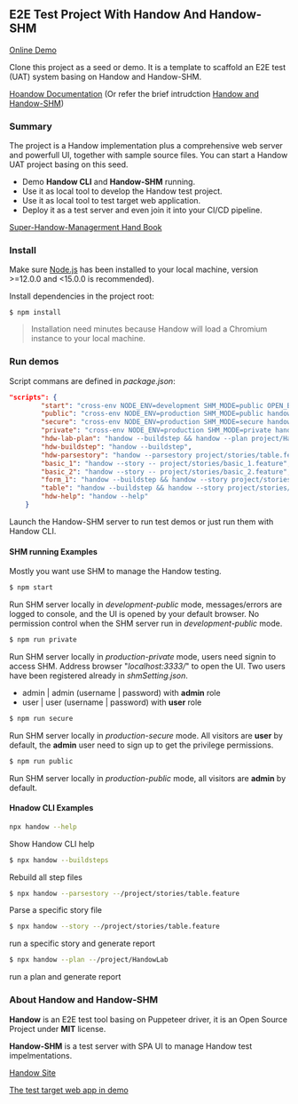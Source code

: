 ## E2E Test Project With Handow And Handow-SHM

[Online Demo](http://demo.shm.handow.org/)

Clone this project as a seed or demo. It is a template to scaffold an E2E test (UAT) system basing on Handow and Handow-SHM.

[Hoandow Documentation](http://www.handow.org/documents)
(Or refer the brief intrudction [Handow and Handow-SHM](http://www.handow.org/documents/Handow_HandowSHM))

### Summary

The project is a Handow implementation plus a comprehensive web server and powerfull UI, together with sample source files. You can start a Handow UAT project basing on this seed.

+ Demo **Handow CLI** and **Handow-SHM** running.
+ Use it as local tool to develop the Handow test project.
+ Use it as local tool to test target web application.
+ Deploy it as a test server and even join it into your CI/CD pipeline.

[Super-Handow-Managerment Hand Book](http://www.handow.org/documents/HandbookSHM)

### Install

Make sure [Node.js](https://nodejs.org/en/download/) has been installed to your local machine, version >=12.0.0 and <15.0.0 is recommended).

Install dependencies in the project root:

```
$ npm install
```

> Installation need minutes because Handow will load a Chromium instance to your local machine.

### Run demos

Script commans are defined in _package.json_:

```json
"scripts": {
        "start": "cross-env NODE_ENV=development SHM_MODE=public OPEN_BROWSER=true handow-shm",
        "public": "cross-env NODE_ENV=production SHM_MODE=public handow-shm",
        "secure": "cross-env NODE_ENV=production SHM_MODE=secure handow-shm",
        "private": "cross-env NODE_ENV=production SHM_MODE=private handow-shm",
        "hdw-lab-plan": "handow --buildstep && handow --plan project/HandowLab",
        "hdw-buildstep": "handow --buildstep",
        "hdw-parsestory": "handow --parsestory project/stories/table.feature",
        "basic_1": "handow --story -- project/stories/basic_1.feature",
        "basic_2": "handow --story -- project/stories/basic_2.feature",
        "form_1": "handow --buildstep && handow --story project/stories/form_1.feature",
        "table": "handow --buildstep && handow --story project/stories/table.feature",
        "hdw-help": "handow --help"
    }
```

Launch the Handow-SHM server to run test demos or just run them with Handow CLI.

#### SHM running Examples

Mostly you want use SHM to manage the Handow testing.

```bash
$ npm start
```

Run SHM server locally in _development-public_ mode, messages/errors are logged to console, and the UI is opened by your default browser. No permission control when the SHM server run in _development-public_ mode.

```bash
$ npm run private
```

Run SHM server locally in _production-private_ mode, users need signin to access SHM. Address browser "_localhost:3333/_" to open the UI. Two users have been registered already in _shmSetting.json_.

+ admin | admin (username | password) with **admin** role
+ user | user (username | password) with **user** role

```bash
$ npm run secure
```

Run SHM server locally in _production-secure_ mode. All visitors are **user** by default, the **admin** user need to sign up to get the privilege permissions.

```bash
$ npm run public
```

Run SHM server locally in _production-public_ mode, all visitors are **admin** by default.

#### Hnadow CLI Examples

```bash
npx handow --help
```
Show Handow CLI help

```bash
$ npx handow --buildsteps
```

Rebuild all step files

```bash
$ npx handow --parsestory --/project/stories/table.feature
```

Parse a specific story file

```bash
$ npx handow --story --/project/stories/table.feature
```

run a specific story and generate report

```bash
$ npx handow --plan --/project/HandowLab
```
run a plan and generate report


### About Handow and Handow-SHM

**Handow** is an E2E test tool basing on Puppeteer driver, it is an Open Source Project under **MIT** license.

**Handow-SHM** is a test server with SPA UI to manage Handow test impelmentations.

[Handow Site](http://www.handow.org)

[The test target web app in demo](http://www.handow.org/lab)
